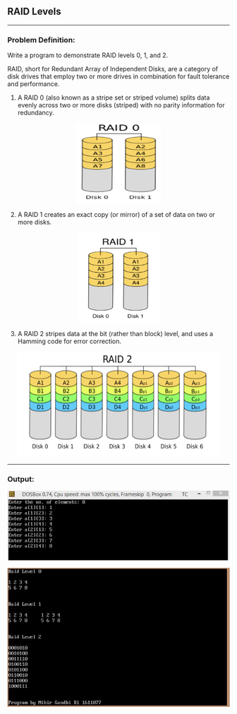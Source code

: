 ## RAID Levels

-----------------------------------------
### Problem Definition:
Write a program to demonstrate RAID levels 0, 1, and 2. 

RAID, short for Redundant Array of Independent Disks, are a category of disk drives that employ two or more drives in combination for fault tolerance and performance.

1. A RAID 0 (also known as a stripe set or striped volume) splits data evenly across two or more disks (striped) with no parity information for redundancy.
<p align="center">
    <img src="./example-1.png">
</p>

2. A RAID 1 creates an exact copy (or mirror) of a set of data on two or more disks. 
<p align="center">
    <img src="./example-2.png">
</p>

3. A RAID 2 stripes data at the bit (rather than block) level, and uses a Hamming code for error correction. 
<p align="center">
    <img src="./example-3.png">
</p>

------------------------------------------
### Output:

<p align="center">
    <img src="./output-1.jpg">
</p>

<p align="center">
    <img src="./output-2.jpg">
</p>
